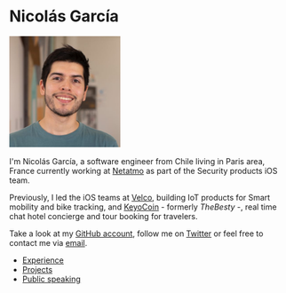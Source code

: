 # Nicolás García

<img src="./img/speaker_avatar_500.jpg" 
	alt="Profile photo" 
	style="width: 200px; height:200px" />

I'm Nicolás García, a software engineer from Chile living in Paris area, France currently working at [Netatmo](https://www.netatmo.com) as part of the Security products iOS team.

Previously, I led the iOS teams at [Velco](https://velco.bike), building IoT products for Smart mobility and bike tracking, and [KeyoCoin](https://keyopass.com) - formerly _TheBesty_ -,  real time chat hotel concierge and tour booking for travelers.

Take a look at my [GitHub account](https://github.com/nicoonguitar), follow me on [Twitter](https://twitter.com/nicoonguitar) or feel free to contact me via [email](mailto:nigarcia88@gmail.com).

* [Experience](experience.md)
* [Projects](projects.md)
* [Public speaking](talks.md)
